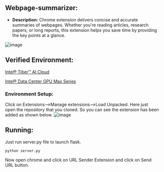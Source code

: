## Webpage-summarizer:
- **Description:** 
Chrome extension delivers concise and accurate summaries of webpages. Whether you're reading articles, research papers, or long reports, this extension helps you save time by providing the key points at a glance.

![image](https://github.com/user-attachments/assets/9cf670a2-8ca8-407b-b972-7babb28324c9)

## Verified Environment:
[Intel® Tiber™ AI Cloud](https://www.intel.com/content/www/us/en/developer/tools/devcloud/services.html)

[Intel® Data Center GPU Max Series](https://www.intel.com/content/www/us/en/products/details/discrete-gpus/data-center-gpu/max-series.html)

### Environment Setup:
Click on Extensions-->Manage extensions-->Load Unpacked.
Here just open the repository that you cloned. So you can see the extension has been added as shown below.
![image](https://github.com/user-attachments/assets/11d4c239-5b79-4610-994a-541ed64f6728)

## Running:
Just run server.py file to launch flask.
```
python server.py
```
Now open chrome and click on URL Sender Extension and click on Send URL button.
